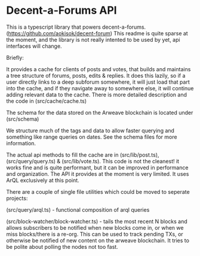 

# Decent-a-Forums API 

This is a typescript library that powers decent-a-forums. (https://github.com/aokisok/decent-forum) This readme is quite sparse at the moment, and the library is not really intented to be used by yet, api interfaces will change. 

Briefly: 

It provides a cache for clients of posts and votes, that builds and maintains a tree structure of forums, posts, edits & replies. It does this lazily, so if a user directly links to a deep subforum somewhere, it will just load that part into the cache, and if they navigate away to somewhere else, it will continue adding relevant data to the cache. There is more detailed description and the code in (src/cache/cache.ts) 

The schema for the data stored on the Arweave blockchain is located under (src/schema) 

We structure much of the tags and data to allow faster querying and something like range queries on dates. See the schema files for more information. 

The actual api methods to fill the cache are in (src/lib/post.ts), (src/query/query.ts) & (src/lib/vote.ts). This code is not the cleanest! it works fine and is quite performant, but it can be improved in performance and organization. The API it provides at the moment is very limited. It uses ArQL exclusively at this point.

There are a couple of single file utilities which could be moved to seperate projects: 

(src/query/arql.ts) - functional composition of arql queries

(src/block-watcher/block-watcher.ts) - tails the most recent N blocks and allows subscribers to be notified when new blocks come in, or when we miss blocks/there is a re-org. This can be used to track pending TXs, or otherwise be notified of new content on the arweave blockchain. It tries to be polite about polling the nodes not too fast. 





